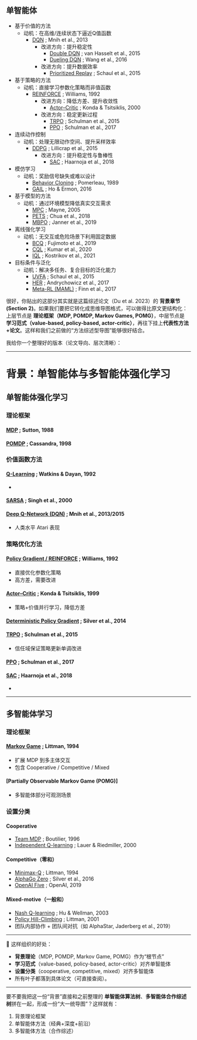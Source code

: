## 单智能体
- 基于价值的方法
    - 动机：在高维/连续状态下逼近Q值函数
        - [DQN](https://arxiv.org/abs/1312.5602) ; Mnih et al., 2013
            - 改进方向：提升稳定性
                - [Double DQN](https://arxiv.org/abs/1509.06461) ; van Hasselt et al., 2015
                - [Dueling DQN](https://arxiv.org/abs/1511.06581) ; Wang et al., 2016
            - 改进方向：提升数据效率
                - [Prioritized Replay](https://arxiv.org/abs/1511.05952) ; Schaul et al., 2015
- 基于策略的方法
    - 动机：直接学习参数化策略而非值函数
        - [REINFORCE](https://link.springer.com/article/10.1007/BF00992696) ; Williams, 1992
            - 改进方向：降低方差、提升收敛性
                - [Actor–Critic](https://papers.nips.cc/paper_files/paper/2000/hash/091d584fced301b442654dd8c23b3fc9-Abstract.html) ; Konda & Tsitsiklis, 2000
            - 改进方向：稳定更新过程
                - [TRPO](https://arxiv.org/abs/1502.05477) ; Schulman et al., 2015
                - [PPO](https://arxiv.org/abs/1707.06347) ; Schulman et al., 2017
- 连续动作控制
    - 动机：处理无限动作空间、提升采样效率
        - [DDPG](https://arxiv.org/abs/1509.02971) ; Lillicrap et al., 2015
            - 改进方向：提升稳定性与鲁棒性
                - [SAC](https://arxiv.org/abs/1801.01290) ; Haarnoja et al., 2018
- 模仿学习
    - 动机：奖励信号缺失或难以设计
        - [Behavior Cloning](https://dl.acm.org/doi/10.1145/97243.97245) ; Pomerleau, 1989
        - [GAIL](https://arxiv.org/abs/1606.03476) ; Ho & Ermon, 2016
- 基于模型的方法
    - 动机：通过环境模型降低真实交互需求
        - [MPC](https://www.sciencedirect.com/science/article/pii/S0005109804002766) ; Mayne, 2005
        - [PETS](https://arxiv.org/abs/1805.12114) ; Chua et al., 2018
        - [MBPO](https://arxiv.org/abs/1906.08253) ; Janner et al., 2019
- 离线强化学习
    - 动机：无交互或危险场景下利用固定数据
        - [BCQ](https://arxiv.org/abs/1812.02900) ; Fujimoto et al., 2019
        - [CQL](https://arxiv.org/abs/2006.04779) ; Kumar et al., 2020
        - [IQL](https://arxiv.org/abs/2110.06169) ; Kostrikov et al., 2021
- 目标条件与泛化
    - 动机：解决多任务、复合目标的泛化能力
        - [UVFA](https://arxiv.org/abs/1802.09464) ; Schaul et al., 2015
        - [HER](https://arxiv.org/abs/1707.01495) ; Andrychowicz et al., 2017
        - [Meta-RL (MAML)](https://arxiv.org/abs/1703.03400) ; Finn et al., 2017








很好，你贴出的这部分其实就是这篇综述论文（Du et al. 2023）的 **背景章节 (Section 2)**。如果我们要把它转化成思维导图格式，可以做得比原文更结构化：上层节点是 **理论框架（MDP, POMDP, Markov Games, POMG）**，中层节点是 **学习范式（value-based, policy-based, actor-critic）**，再往下挂上**代表性方法+论文**。这样和我们之前做的“方法综述型导图”能够很好结合。

我给你一个整理好的版本（论文导向、层次清晰）：

---

# 背景：单智能体与多智能体强化学习

## 单智能体强化学习

### 理论框架

#### [MDP](https://link.springer.com/article/10.1007/BF00992696) ; Sutton, 1988



#### [POMDP](https://www.sciencedirect.com/science/article/pii/S000437029800023X) ; Cassandra, 1998



### 价值函数方法

#### [Q-Learning](https://link.springer.com/article/10.1007/BF00992698) ; Watkins & Dayan, 1992

* 

#### [SARSA](https://dl.acm.org/doi/10.5555/645529.657617) ; Singh et al., 2000


#### [Deep Q-Network (DQN)](https://arxiv.org/abs/1312.5602) ; Mnih et al., 2013/2015

* 人类水平 Atari 表现

### 策略优化方法

#### [Policy Gradient / REINFORCE](https://dl.acm.org/doi/10.1145/138243.138273) ; Williams, 1992

* 直接优化参数化策略
* 高方差，需要改进

#### [Actor–Critic](https://papers.nips.cc/paper/1786-convergence-properties-of-policy-iteration) ; Konda & Tsitsiklis, 1999

* 策略+价值并行学习，降低方差

#### [Deterministic Policy Gradient](https://arxiv.org/abs/1509.02971) ; Silver et al., 2014


#### [TRPO](https://arxiv.org/abs/1502.05477) ; Schulman et al., 2015

* 信任域保证策略更新单调改进

#### [PPO](https://arxiv.org/abs/1707.06347) ; Schulman et al., 2017



#### [SAC](https://arxiv.org/abs/1801.01290) ; Haarnoja et al., 2018

* 

---

## 多智能体学习

### 理论框架

#### [Markov Game](https://www.jmlr.org/papers/volume4/littman03a/littman03a.pdf) ; Littman, 1994

* 扩展 MDP 到多主体交互
* 包含 Cooperative / Competitive / Mixed

#### \[Partially Observable Markov Game (POMG)]

* 多智能体部分可观测场景

### 设置分类

#### Cooperative

* [Team MDP](https://link.springer.com/chapter/10.1007/3-540-61380-2_18) ; Boutilier, 1996
* [Independent Q-learning](https://link.springer.com/chapter/10.1007/3-540-45545-0_14) ; Lauer & Riedmiller, 2000

#### Competitive（零和）

* [Minimax-Q](https://www.jmlr.org/papers/volume4/littman03a/littman03a.pdf) ; Littman, 1994
* [AlphaGo Zero](https://www.nature.com/articles/nature24270) ; Silver et al., 2016
* [OpenAI Five](https://arxiv.org/abs/1912.06680) ; OpenAI, 2019

#### Mixed-motive（一般和）

* [Nash Q-learning](https://dl.acm.org/doi/10.1145/502512.502549) ; Hu & Wellman, 2003
* [Policy Hill-Climbing](https://www.sciencedirect.com/science/article/pii/S0004370201001250) ; Littman, 2001
* 团队内部协作 + 团队间对抗（如 AlphaStar, Jaderberg et al., 2019）

---

📌 这样组织的好处：

* **背景理论**（MDP, POMDP, Markov Game, POMG）作为“根节点”
* **学习范式**（value-based, policy-based, actor-critic）对齐单智能体
* **设置分类**（cooperative, competitive, mixed）对齐多智能体
* 所有叶子都落到具体论文（可直接查阅）。

---

要不要我把这一份“背景”直接和之前整理的 **单智能体算法树**、**多智能体合作综述树**拼在一起，形成一份“大一统导图”？这样就有：

1. 背景理论框架
2. 单智能体方法（经典+深度+前沿）
3. 多智能体方法（合作综述）
